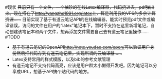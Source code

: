#现状
<s>目前只有一个文件，一个袖珍的在线Latex编译器，代码扔进去，pdf弹出来。现在搭在了<http://yangzhe1991.org/latex>上，算是利用我的VPS的多余计算资源……</s>
目前实现了基于有道云笔记API的在线编辑器，能实时预览pdf文件或编译错误，访问的文件在用户的“latex”笔记本下，暂时不支持在这里新增笔记，自动创建该笔记本和两个文件，想再添加文件需要自己去有道云笔记里操作……
#TODO
* <s>基于有道云笔记的OpenAPI<http://note.youdao.com/open/>可以验证用户身份然后把代码存到有道云笔记里，实现所谓的云编译器……</s>
* Latex支持常用的样式模版，以及bib的参考文献管理
* 有道云笔记不支持代码高亮，应该是用户群太小懒得开发吧。因为笔记可以分享成URL，想基于API搞个贴代码的地方。
